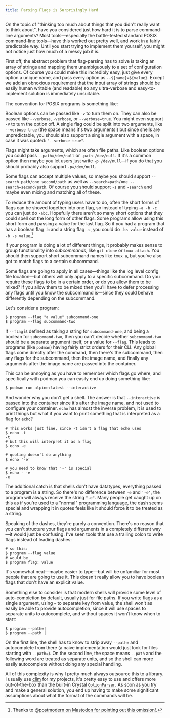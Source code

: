 ```yaml
---
title: Parsing Flags is Surprisingly Hard
---
```


On the topic of "thinking too much about things that you didn't really want to think about", have you considered just how hard it is to parse command-line arguments? Most tools—especially the battle-tested standard POSIX command-line tools—have this worked out pretty well, and work in a fairly predictable way. Until you start trying to implement them yourself, you might not notice just how much of a messy job it is.

First off, the abstract problem that flag-parsing has to solve is taking an array of strings and mapping them unambiguously to a set of configuration options. Of course you could make this incredibly easy, just give every option a unique name, and pass every option as `--${name}=${value}`. Except we add an obnoxious requirement that the input array of strings should be easily human writable (and readable) so any ultra-verbose and easy-to-implement solution is immediately unsuitable.

The convention for POSIX programs is something like:

Boolean options can be passed like `-v` to turn them on. They can also be passed like `--verbose`, `-verbose`, or `--verbose=true`. You might even support `-V` to turn the option off. A single flag could be split into two arguments, like `--verbose true` (the space means it's two arguments!) but since shells are unpredictable, you should also support a single argument with a space, in case it was quoted: `"--verbose true"`.

Flags might take arguments, which are often file paths. Like boolean options you could pass `--path=/dev/null` or `-path /dev/null`. If it's a common option then maybe you let users just write `-p /dev/null`—if you do that you should probably also support `-p=/dev/null`.

Some flags can accept multiple values, so maybe you should support `--search path/one second/path` as well as `--search=path/one --search=second/path`. Of course you should support `-s` and `-search` and maybe even mixing and matching all of these.

To reduce the amount of typing users have to do, often the short forms of flags can be shoved together into one flag, so instead of typing `-a -b -c` you can just do `-abc`. Hopefully there aren't so many short options that they could spell out the long form of other flags. Some programs allow using this short form and passing a value for the last flag. So if you had a program that has a boolean flag `-b` and a string flag `-s`, you could do `-bs value` instead of `-b -s value`.[^ty-postmodern]

[^ty-postmodern]: Thanks to [@postmodern on Mastodon for pointing out this omission!](https://ruby.social/@postmodern/111396482925514425).

If your program is doing a lot of different things, it probably makes sense to group functionality into _subcommands_, like `git clone` or `tmux attach`. You should then support short subcommand names like `tmux a`, but you've also got to match flags to a certain subcommand.

Some flags are going to apply in all cases—things like the log level config file location—but others will only apply to a specific subcommand. Do you require these flags to be in a certain order, or do you allow them to be mixed? If you allow them to be mixed then you'll have to defer processing any flags until you know the subcommand is—since they could behave differently depending on the subcommand.

Let's consider a program:

```shell
$ program --flag "a value" subcommand-one
$ program --flag subcommand-two
```

If `--flag` is defined as taking a string for `subcommand-one`, and being a boolean for `subcommand-two`, then you can't decide whether `subcommand-two` should be a separate argument itself, or a value for `--flag`. This leads to programs (like `podman`) having fairly strict orders for their CLI. Any global flags come directly after the command, then there's the subcommand, then any flags for the subcommand, then the image name, and finally any arguments after the image name are passed into the container.

This can be annoying as you have to remember which flags go where, and specifically with podman you can easily end up doing something like:

```shell
$ podman run alpine:latest --interactive
```

And wonder why you don't get a shell. The answer is that `--interactive` is passed into the container since it's after the image name, and not used to configure your container. `echo` has almost the inverse problem, it is used to print things but what if you want to print something that is interpreted as a flag for `echo`?

```shell
# This works just fine, since -t isn't a flag that echo uses
$ echo -t
-t
# but this will interpret it as a flag
$ echo -e

# quoting doesn't do anything
$ echo '-e'

# you need to know that '-' is special
$ echo - -e
-e
```

The additional catch is that shells don't have datatypes, everything passed to a program is a string. So there's no difference between  `-e` and `'-e'`, the program will always receive the string `"-e"`. Many people get caught up on this as if you're used to a "normal" programming language, the dash seems special and wrapping it in quotes feels like it should force it to be treated as a string.

Speaking of the dashes, they're purely a convention. There's no reason that you can't structure your flags and arguments in a completely different way—it would just be confusing. I've seen tools that use a trailing colon to write flags instead of leading dashes:

```shell
# so this:
$ program --flag value
# would be
$ program flag: value
```

It's somewhat neat—maybe easier to type—but will be unfamiliar for most people that are going to use it. This doesn't really allow you to have boolean flags that don't have an explicit value.

Something else to consider is that modern shells will provide some level of auto-completion by default, usually just for file paths. If you write flags as a single argument, using `=` to separate key from value, the shell won't as easily be able to provide autocompletion, since it will use spaces to separate units to autocomplete, and without spaces it won't know when to start:

```shell
$ program --path=|
$ program --path |
```

On the first line, the shell has to know to strip away `--path=` and autocomplete from there (a naive implementation would just look for files starting with `--path=`). On the second line, the space means `--path` and the following word are treated as separate units, and so the shell can more easily autocomplete without doing any special handling.

All of this complexity is why I pretty much always outsource this to a library. I usually use [clim](https://github.com/at-grandpa/clim) for my projects, it's pretty easy to use and offers more out-of-the-box than the built-in Crystal [`OptionParser`](https://crystal-lang.org/api/1.10.1/OptionParser.html). As soon as you try and make a general solution, you end up having to make some significant assumptions about what the format of the commands will be.
